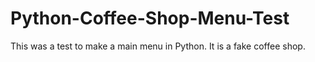 # Python-Coffee-Shop-Menu-Test
This was a test to make a main menu in Python. It is a fake coffee shop.

